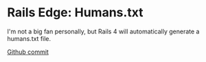 # Rails Edge: Humans.txt

I'm not a big fan personally, but Rails 4 will automatically generate a
humans.txt file.

[Github
commit](https://github.com/rails/rails/commit/ceb1dcc3dbd4f3e5d42f46bb5746c87c1fcf47ff)
